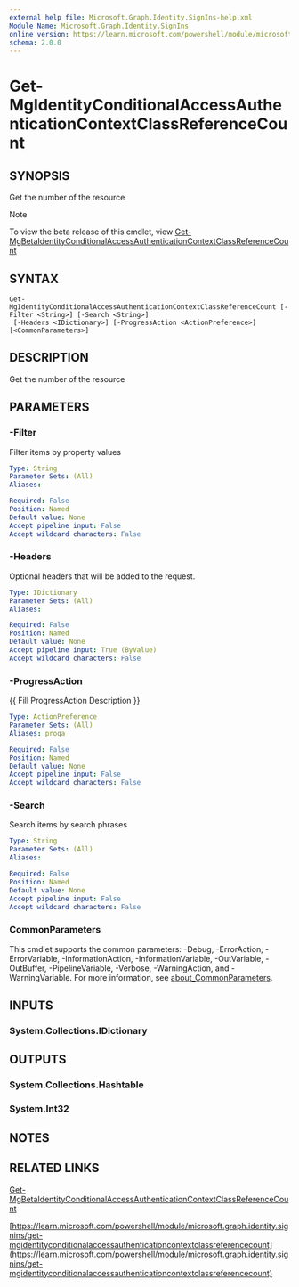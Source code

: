 ```yaml
---
external help file: Microsoft.Graph.Identity.SignIns-help.xml
Module Name: Microsoft.Graph.Identity.SignIns
online version: https://learn.microsoft.com/powershell/module/microsoft.graph.identity.signins/get-mgidentityconditionalaccessauthenticationcontextclassreferencecount
schema: 2.0.0
---
```


# Get-MgIdentityConditionalAccessAuthenticationContextClassReferenceCount

## SYNOPSIS
Get the number of the resource

> [!NOTE]
> To view the beta release of this cmdlet, view [Get-MgBetaIdentityConditionalAccessAuthenticationContextClassReferenceCount](/powershell/module/Microsoft.Graph.Beta.Identity.SignIns/Get-MgBetaIdentityConditionalAccessAuthenticationContextClassReferenceCount?view=graph-powershell-beta)

## SYNTAX

```
Get-MgIdentityConditionalAccessAuthenticationContextClassReferenceCount [-Filter <String>] [-Search <String>]
 [-Headers <IDictionary>] [-ProgressAction <ActionPreference>] [<CommonParameters>]
```

## DESCRIPTION
Get the number of the resource

## PARAMETERS

### -Filter
Filter items by property values

```yaml
Type: String
Parameter Sets: (All)
Aliases:

Required: False
Position: Named
Default value: None
Accept pipeline input: False
Accept wildcard characters: False
```

### -Headers
Optional headers that will be added to the request.

```yaml
Type: IDictionary
Parameter Sets: (All)
Aliases:

Required: False
Position: Named
Default value: None
Accept pipeline input: True (ByValue)
Accept wildcard characters: False
```

### -ProgressAction
{{ Fill ProgressAction Description }}

```yaml
Type: ActionPreference
Parameter Sets: (All)
Aliases: proga

Required: False
Position: Named
Default value: None
Accept pipeline input: False
Accept wildcard characters: False
```

### -Search
Search items by search phrases

```yaml
Type: String
Parameter Sets: (All)
Aliases:

Required: False
Position: Named
Default value: None
Accept pipeline input: False
Accept wildcard characters: False
```

### CommonParameters
This cmdlet supports the common parameters: -Debug, -ErrorAction, -ErrorVariable, -InformationAction, -InformationVariable, -OutVariable, -OutBuffer, -PipelineVariable, -Verbose, -WarningAction, and -WarningVariable. For more information, see [about_CommonParameters](http://go.microsoft.com/fwlink/?LinkID=113216).

## INPUTS

### System.Collections.IDictionary
## OUTPUTS

### System.Collections.Hashtable
### System.Int32
## NOTES

## RELATED LINKS
[Get-MgBetaIdentityConditionalAccessAuthenticationContextClassReferenceCount](/powershell/module/Microsoft.Graph.Beta.Identity.SignIns/Get-MgBetaIdentityConditionalAccessAuthenticationContextClassReferenceCount?view=graph-powershell-beta)

[https://learn.microsoft.com/powershell/module/microsoft.graph.identity.signins/get-mgidentityconditionalaccessauthenticationcontextclassreferencecount](https://learn.microsoft.com/powershell/module/microsoft.graph.identity.signins/get-mgidentityconditionalaccessauthenticationcontextclassreferencecount)





